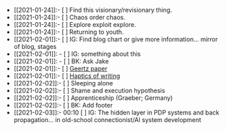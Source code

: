 - [[2021-01-24]]:- [ ] Find this visionary/revisionary thing.
- [[2021-01-24]]:- [ ] Chaos order chaos.
- [[2021-01-24]]:- [ ] Explore exploit explore.
- [[2021-01-24]]:- [ ] Returning to youth.
- [[2021-02-01]]:- [ ] IG: Find blog chart or give more information... mirror of blog, stages
- [[2021-02-01]]:  - [ ] IG: something about this
- [[2021-02-01]]:  - [ ] BK: Ask Jake
- [[2021-02-01]]:- [ ] [Geertz paper](https://hyp.is/vSfJKl8hEeuN07d4UKi_eg/www.ias.edu/clifford-geertz-work-and-legacy)
- [[2021-02-01]]:- [ ] [Haptics of writing](https://hyp.is/QKnWMFvfEeudTtvOEEIk-g/www.intechopen.com/books/advances-in-haptics/digitizing-literacy-reflections-on-the-haptics-of-writing)
- [[2021-02-02]]:- [ ] Sleeping alone
- [[2021-02-02]]:- [ ] Shame and execution hypothesis
- [[2021-02-02]]:- [ ] Apprenticeship (Graeber; Germany)
- [[2021-02-02]]:- [ ] BK: Add footer 
- [[2021-02-03]]:- 00:10 [ ] IG: The hidden layer in PDP systems and back propagation... in old-school connectionist/AI system development 
